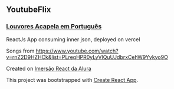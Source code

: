 ## YoutubeFlix

### [Louvores Acapela em Português](https://harmonico.vercel.app/)

ReactJs App consuming inner json, deployed on vercel 

Songs from https://www.youtube.com/watch?v=rnZ2D9HZHCk&list=PLreqHPR0yLyVlQuUJdbrxCehW9Yykyo9O

Created on [Imersão React da Alura](https://www.alura.com.br/)

This project was bootstrapped with [Create React App](https://github.com/facebook/create-react-app).
